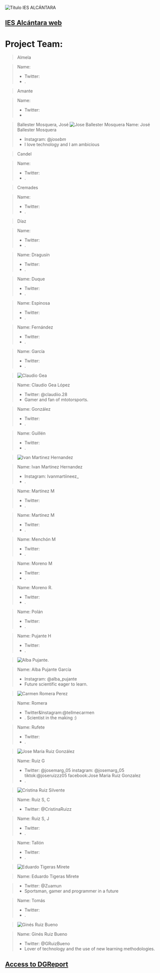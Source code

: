 ![Título IES ALCÁNTARA](/images/LearnToTeach.png)

## [IES Alcántara web]

[IES Alcántara web]: http://www.murciaeduca.es/iesalcantara/sitio/

# Project Team:


> Almela

> Name: 
> * Twitter: 
> * .




> Amante

> Name: 
> * Twitter: 
> * 



> Ballester Mosquera, José
![Jose Ballester Mosquera](/images/CGL.png)
> Name: José Ballester Mosquera
> * Instagram: @_josebm_
> * I love technology and I am ambicious


> Candel

> Name: 
> * Twitter: 
> * .



> Cremades

> Name: 
> * Twitter: 
> * .



> Díaz

> Name: 
> * Twitter: 
> * .



> 

> Name: Dragusín
> * Twitter: 
> * .



> 

> Name: Duque
> * Twitter: 
> * .



> 

> Name: Espinosa
> * Twitter: 
> * .


> 

> Name: Fernández
> * Twitter: 
> * .


> 

> Name: García
> * Twitter: 
> * .








> ![Claudio Gea](/images/CGL.png)

> Name: Claudio Gea López
> * Twitter: @claudiio.28
> * Gamer and fan of mtotorsports.


> 

> Name: González
> * Twitter: 
> * .



> 

> Name: Guillén
> * Twitter: 
> * .


> ![Ivan Martinez Hernandez](/images/IMH.jpg)

> Name: Ivan Martinez Hernandez
> * Instagram: Ivanmartiineez_ 
> * .



> 

> Name: Martínez M
> * Twitter: 
> * .


> 

> Name: Martínez M
> * Twitter: 
> * .



> 

> Name: Menchón M
> * Twitter: 
> * .


> 

> Name: Moreno M
> * Twitter: 
> * .



> 

> Name: Moreno R.
> * Twitter: 
> * .


> 

> Name: Polán
> * Twitter: 
> * .



> 

> Name: Pujante H
> * Twitter: 
> * .


> ![Alba Pujante](/images/Screenshot_20210120_132423.jpg).

> Name: Alba Pujante García
> * Instagram: @alba_pujante
> * Future scientific eager to learn.



> ![Carmen Romera Perez](/images/carmenromera.png)

> Name: Romera
> * Twitter&Instagram:@tellmecarmen
> * . Scientist in the making :)


> 

> Name: Rufete
> * Twitter: 
> * .



>  ![Jose María Ruiz González](/images/JMRuiz.png)

> Name: Ruiz G
> * Twitter: @josemarg_05  instagram: @josemarg_05   tiktok:@joseruizzz05   facebook:Jose Maria Ruiz Gonzalez
> * .
> 



> ![Cristina Ruiz Silvente](/images/CRS.jpeg)

> Name: Ruiz S, C
> * Twitter: @CristinaRuizz



> 

> Name: Ruiz S, J
> * Twitter: 
> * .


> 

> Name: Tallón
> * Twitter: 
> * .



> ![Eduardo Tigeras Mirete](/images/20210120_124923.jpg)


> Name: Eduardo Tigeras Mirete 


> * Twitter: @Zuamun
> * Sportsman, gamer and programmer in a future


> 

> Name: Tomás
> * Twitter: 
> * .






> ![Ginés Ruiz Bueno](/images/GRBGD.png)


> Name: Ginés Ruiz Bueno
> * Twitter: @GRuizBueno
> * Lover of technology and the use of new learning methodologies.



## [Access to DGReport]

[Access to DGReport]: https://github.com/Robotics4Rookies/iesalcantara_20_21/blob/main/DGSpecialist/DGReport.md
